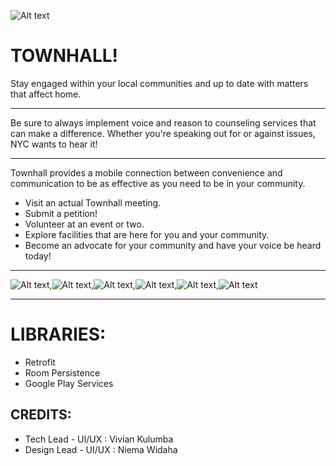 ![Alt text](Townhall_icon.png)


TOWNHALL!
===========

Stay engaged within your local communities and up to date with matters that affect home. 

----------------------------------------------------------------------------------------
Be sure to always implement voice and reason to counseling services that can make a difference. 
Whether you're speaking out for or against issues, NYC wants to hear it! 

----------------------------------------------------------------------
Townhall provides a mobile connection between convenience and communication to be as effective as you need to be in your community.

* Visit an actual Townhall meeting.
* Submit a petition!
* Volunteer at an event or two.
* Explore facilities that are here for you and your community.
* Become an advocate for your community and have your voice be heard today!
-----------------------------------------------------------------------------

![Alt text](Screenshot_2018-10-07-22-39-59.png),![Alt text](Screenshot_2018-10-07-22-40-09.png),![Alt text](Screenshot_2018-10-07-22-40-18.png),![Alt text](Screenshot_2018-10-07-22-40-25.png),![Alt text](Screenshot_2018-10-07-22-40-41.png),![Alt text](Screenshot_2018-10-07-22-40-45.png)

_____________________________________________________________________________________________________________________________________________________________________________________________________________________________________________________________________________________________________________________________________________________________________

LIBRARIES:
===========

* Retrofit
* Room Persistence
* Google Play Services

CREDITS:
----------
* Tech Lead - UI/UX : Vivian Kulumba
* Design Lead - UI/UX : Niema Widaha
